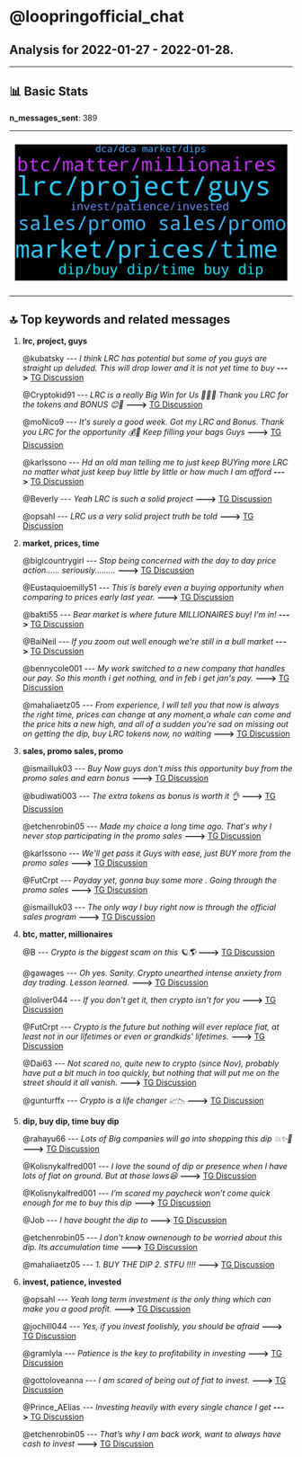 # **@loopringofficial_chat**
 ## Analysis for **2022-01-27** - **2022-01-28**.

---

## 📊 **Basic Stats**

**n_messages_sent**: 389

---
![wordcloud](loopringofficial_chat_1Days_wordcloud.png)

---


## 🔝 **Top keywords and related messages**

1. **lrc, project, guys**

    @kubatsky --- *I think LRC has potential but some of you guys are straight up deluded. This will drop lower and it is not yet time to buy* **--->** [TG Discussion](https://t.me/loopringofficial_chat/27995)

    @Cryptokid91 --- *LRC is a really Big Win for Us 🚀🚀💥 Thank you LRC for the tokens and BONUS 😊🚀* **--->** [TG Discussion](https://t.me/loopringofficial_chat/28184)

    @moNico9 --- *It's surely a good week. Got my LRC and Bonus. Thank you LRC for the opportunity 💰🤭 Keep filling your bags Guys* **--->** [TG Discussion](https://t.me/loopringofficial_chat/27769)

    @karlssono --- *Hd an old man telling me to just keep BUYing more LRC no matter what just keep buy little by little or how much I am afford* **--->** [TG Discussion](https://t.me/loopringofficial_chat/27853)

    @Beverly --- *Yeah LRC is such a solid project* **--->** [TG Discussion](https://t.me/loopringofficial_chat/27926)

    @opsahl --- *LRC us a very solid project truth be told* **--->** [TG Discussion](https://t.me/loopringofficial_chat/27716)

2. **market, prices, time**

    @biglcountrygirl --- *Stop being concerned with the day to day price action...... seriously.........* **--->** [TG Discussion](https://t.me/loopringofficial_chat/28218)

    @Eustaquioemilly51 --- *This is barely even a buying opportunity when comparing to prices early last year.* **--->** [TG Discussion](https://t.me/loopringofficial_chat/28080)

    @bakti55 --- *Bear market is where future MILLIONAIRES buy! I'm in!* **--->** [TG Discussion](https://t.me/loopringofficial_chat/28173)

    @BaiNeil --- *If you zoom out well enough we're still in a bull market* **--->** [TG Discussion](https://t.me/loopringofficial_chat/28247)

    @bennycole001 --- *My work switched to a new company that handles our pay. So this month i get nothing, and in feb i get jan's pay.* **--->** [TG Discussion](https://t.me/loopringofficial_chat/27889)

    @mahaliaetz05 --- *From experience, I will tell you that now is always the right time, prices can change at any moment,a whale can come and the price hits a new high, and all of a sudden you're sad on missing out on getting the dip, buy LRC tokens now, no waiting* **--->** [TG Discussion](https://t.me/loopringofficial_chat/28127)

3. **sales, promo sales, promo**

    @ismailluk03 --- *Buy Now guys don't miss this opportunity buy from the promo sales and earn bonus* **--->** [TG Discussion](https://t.me/loopringofficial_chat/28125)

    @budiwati003 --- *The extra tokens as bonus is worth it  👌* **--->** [TG Discussion](https://t.me/loopringofficial_chat/28068)

    @etchenrobin05 --- *Made my choice a long time ago. That's why I never stop participating in the promo sales* **--->** [TG Discussion](https://t.me/loopringofficial_chat/27876)

    @karlssono --- *We'll get pass it Guys with ease, just BUY more from the promo sales* **--->** [TG Discussion](https://t.me/loopringofficial_chat/28147)

    @FutCrpt --- *Payday yet, gonna buy some more . Going through the promo sales* **--->** [TG Discussion](https://t.me/loopringofficial_chat/28014)

    @ismailluk03 --- *The only way I buy right now is through the official sales program* **--->** [TG Discussion](https://t.me/loopringofficial_chat/27798)

4. **btc, matter, millionaires**

    @B --- *Crypto is the biggest scam on this 🪐🌎* **--->** [TG Discussion](https://t.me/loopringofficial_chat/27715)

    @gawages --- *Oh yes. Sanity. Crypto unearthed intense anxiety from day trading. Lesson learned.* **--->** [TG Discussion](https://t.me/loopringofficial_chat/28237)

    @loliver044 --- *If you don't get it, then crypto isn't for you* **--->** [TG Discussion](https://t.me/loopringofficial_chat/27788)

    @FutCrpt --- *Crypto is the future but nothing will ever replace fiat, at least not in our lifetimes or even or grandkids' lifetimes.* **--->** [TG Discussion](https://t.me/loopringofficial_chat/28246)

    @Dai63 --- *Not scared no, quite new to crypto (since Nov), probably have put a bit much in too quickly, but nothing that will put me on the street should it all vanish.* **--->** [TG Discussion](https://t.me/loopringofficial_chat/27914)

    @gunturffx --- *Crypto is a life changer 📈📉* **--->** [TG Discussion](https://t.me/loopringofficial_chat/27720)

5. **dip, buy dip, time buy dip**

    @rahayu66 --- *Lots of Big companies will go into shopping this dip 💥✨👏* **--->** [TG Discussion](https://t.me/loopringofficial_chat/28092)

    @Kolisnykalfred001 --- *I love the sound of dip or presence when I have lots of fiat on ground. But at those lows😆* **--->** [TG Discussion](https://t.me/loopringofficial_chat/27930)

    @Kolisnykalfred001 --- *I’m scared my paycheck won’t come quick enough for me to buy this dip* **--->** [TG Discussion](https://t.me/loopringofficial_chat/27864)

    @Job --- *I have bought the dip to* **--->** [TG Discussion](https://t.me/loopringofficial_chat/27966)

    @etchenrobin05 --- *I don't know ownenough to be worried about this dip.  Its accumulation time* **--->** [TG Discussion](https://t.me/loopringofficial_chat/28084)

    @mahaliaetz05 --- *1. BUY THE DIP 2. STFU !!!!* **--->** [TG Discussion](https://t.me/loopringofficial_chat/28183)

6. **invest, patience, invested**

    @opsahl --- *Yeah long term investment is the only thing which can make you a good profit.* **--->** [TG Discussion](https://t.me/loopringofficial_chat/27611)

    @jochill044 --- *Yes, if you invest foolishly, you should be afraid* **--->** [TG Discussion](https://t.me/loopringofficial_chat/27939)

    @gramlyla --- *Patience is the key to profitability in investing* **--->** [TG Discussion](https://t.me/loopringofficial_chat/28053)

    @gottoloveanna --- *I am scared of being out of fiat to invest.* **--->** [TG Discussion](https://t.me/loopringofficial_chat/27947)

    @Prince_AElias --- *Investing heavily with every single chance I get* **--->** [TG Discussion](https://t.me/loopringofficial_chat/27953)

    @etchenrobin05 --- *That’s why I am back work, want to always have cash to invest* **--->** [TG Discussion](https://t.me/loopringofficial_chat/27949)

